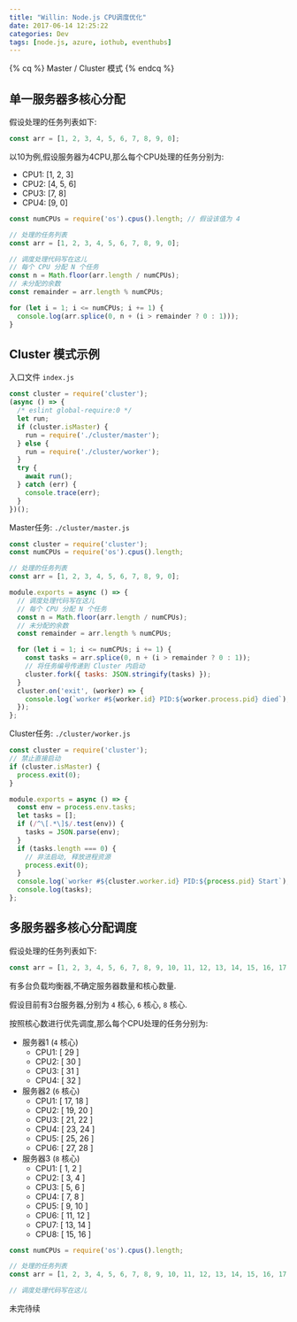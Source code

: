 ```yaml
---
title: "Willin: Node.js CPU调度优化"
date: 2017-06-14 12:25:22
categories: Dev
tags: [node.js, azure, iothub, eventhubs]
---
```


{% cq %}
Master / Cluster 模式
{% endcq %}

## 单一服务器多核心分配

假设处理的任务列表如下:

```js
const arr = [1, 2, 3, 4, 5, 6, 7, 8, 9, 0];
```

以10为例,假设服务器为4CPU,那么每个CPU处理的任务分别为:

- CPU1: [1, 2, 3]
- CPU2: [4, 5, 6]
- CPU3: [7, 8]
- CPU4: [9, 0]

<!--more-->

```js
const numCPUs = require('os').cpus().length; // 假设该值为 4

// 处理的任务列表
const arr = [1, 2, 3, 4, 5, 6, 7, 8, 9, 0];

// 调度处理代码写在这儿
// 每个 CPU 分配 N 个任务
const n = Math.floor(arr.length / numCPUs);
// 未分配的余数
const remainder = arr.length % numCPUs;

for (let i = 1; i <= numCPUs; i += 1) {
  console.log(arr.splice(0, n + (i > remainder ? 0 : 1)));
}
```

## Cluster 模式示例

入口文件 `index.js`

```js
const cluster = require('cluster');
(async () => {
  /* eslint global-require:0 */
  let run;
  if (cluster.isMaster) {
    run = require('./cluster/master');
  } else {
    run = require('./cluster/worker');
  }
  try {
    await run();
  } catch (err) {
    console.trace(err);
  }
})();
```

Master任务: `./cluster/master.js`

```js
const cluster = require('cluster');
const numCPUs = require('os').cpus().length;

// 处理的任务列表
const arr = [1, 2, 3, 4, 5, 6, 7, 8, 9, 0];

module.exports = async () => {
  // 调度处理代码写在这儿
  // 每个 CPU 分配 N 个任务
  const n = Math.floor(arr.length / numCPUs);
  // 未分配的余数
  const remainder = arr.length % numCPUs;

  for (let i = 1; i <= numCPUs; i += 1) {
    const tasks = arr.splice(0, n + (i > remainder ? 0 : 1));
    // 将任务编号传递到 Cluster 内启动
    cluster.fork({ tasks: JSON.stringify(tasks) });
  }
  cluster.on('exit', (worker) => {
    console.log(`worker #${worker.id} PID:${worker.process.pid} died`);
  });
};
```

Cluster任务: `./cluster/worker.js`

```js
const cluster = require('cluster');
// 禁止直接启动
if (cluster.isMaster) {
  process.exit(0);
}

module.exports = async () => {
  const env = process.env.tasks;
  let tasks = [];
  if (/^\[.*\]$/.test(env)) {
    tasks = JSON.parse(env);
  }
  if (tasks.length === 0) {
    // 非法启动, 释放进程资源
    process.exit(0);
  }
  console.log(`worker #${cluster.worker.id} PID:${process.pid} Start`);
  console.log(tasks);
};
```

## 多服务器多核心分配调度

假设处理的任务列表如下:

```js
const arr = [1, 2, 3, 4, 5, 6, 7, 8, 9, 10, 11, 12, 13, 14, 15, 16, 17, 18, 19, 20, 21, 22, 23, 24, 25, 26, 27, 28, 29, 30, 31, 32];
```

有多台负载均衡器,不确定服务器数量和核心数量.


假设目前有3台服务器,分别为 `4` 核心, `6` 核心, `8` 核心.

按照核心数进行优先调度,那么每个CPU处理的任务分别为:

- 服务器1 (`4` 核心)
  - CPU1: [ 29 ]
  - CPU2: [ 30 ]
  - CPU3: [ 31 ]
  - CPU4: [ 32 ]
- 服务器2 (`6` 核心)
  - CPU1: [ 17, 18 ]
  - CPU2: [ 19, 20 ]
  - CPU3: [ 21, 22 ]
  - CPU4: [ 23, 24 ]
  - CPU5: [ 25, 26 ]
  - CPU6: [ 27, 28 ]
- 服务器3 (`8` 核心)
  - CPU1: [ 1, 2 ]
  - CPU2: [ 3, 4 ]
  - CPU3: [ 5, 6 ]
  - CPU4: [ 7, 8 ]
  - CPU5: [ 9, 10 ]
  - CPU6: [ 11, 12 ]
  - CPU7: [ 13, 14 ]
  - CPU8: [ 15, 16 ]

```js
const numCPUs = require('os').cpus().length;

// 处理的任务列表
const arr = [1, 2, 3, 4, 5, 6, 7, 8, 9, 10, 11, 12, 13, 14, 15, 16, 17, 18, 19, 20, 21, 22, 23, 24, 25, 26, 27, 28, 29, 30, 31, 32];

// 调度处理代码写在这儿
```

未完待续

